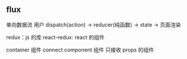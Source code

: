 ## flux
单向数据流
用户 dispatch(action) -> reducer(纯函数) -> state -> 页面渲染

redux：js 的库
react-redux: react 的组件

container 组件 connect
component 组件 只接收 props 的组件
